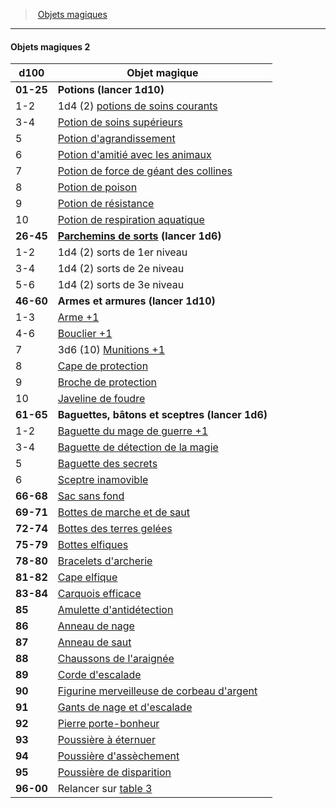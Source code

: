 ﻿---
!GenericItem
Name: Objets magiques 2
Id: magicitems_hd.md#objets-magiques-2
ParentLink: magicitems_hd.md#objets-magiques
ParentName: Objets magiques
NameLevel: 4
Attributes: {}
---
> [Objets magiques](hd_magicitems.md)

---

#### Objets magiques 2

|d100|Objet magique|
|---|---|
|**01-25**|**Potions (lancer 1d10)**|
|1-2|1d4 (2) [potions de soins courants](hd_magicitems_az_potion_de_soins.md)|
|3-4|[Potion de soins supérieurs](hd_magicitems_az_potion_de_soins.md)|
|5|[Potion d'agrandissement](hd_magicitems_az_potion_dagrandissement.md)|
|6|[Potion d'amitié avec les animaux](hd_magicitems_az_potion_damitie_avec_les_animaux.md)|
|7|[Potion de force de géant des collines](hd_magicitems_az_potion_de_force_de_geant.md)|
|8|[Potion de poison](hd_magicitems_az_potion_de_poison.md)|
|9|[Potion de résistance](hd_magicitems_az_potion_de_resistance.md)|
|10|[Potion de respiration aquatique](hd_magicitems_az_potion_de_respiration_aquatique.md)|
|**26-45**|**[Parchemins de sorts](hd_magicitems_az_parchemin_magique.md) (lancer 1d6)**|
|1-2|1d4 (2) sorts de 1er niveau|
|3-4|1d4 (2) sorts de 2e niveau|
|5-6|1d4 (2) sorts de 3e niveau|
|**46-60**|**Armes et armures (lancer 1d10)**|
|1-3|[Arme +1](hd_magicitems_az_arme_1_2_ou_3.md)|
|4-6|[Bouclier +1](hd_magicitems_az_bouclier_1_2_ou_3.md)|
|7|3d6 (10) [Munitions +1](hd_magicitems_az_munitions_1_2_ou_3.md)|
|8|[Cape de protection](hd_magicitems_az_cape_de_protection.md)|
|9|[Broche de protection](hd_magicitems_az_broche_de_protection.md)|
|10|[Javeline de foudre](hd_magicitems_az_javeline_de_foudre.md)|
|**61-65**|**Baguettes, bâtons et sceptres (lancer 1d6)**|
|1-2|[Baguette du mage de guerre +1](hd_magicitems_az_baguette_du_mage_de_guerre_1_2_ou_3.md)|
|3-4|[Baguette de détection de la magie](hd_magicitems_az_baguette_de_detection_de_la_magie.md)|
|5|[Baguette des secrets](hd_magicitems_az_baguette_des_secrets.md)|
|6|[Sceptre inamovible](hd_magicitems_az_sceptre_inamovible.md)|
|**66-68**|[Sac sans fond](hd_magicitems_az_sac_sans_fond.md)|
|**69-71**|[Bottes de marche et de saut](hd_magicitems_az_bottes_de_marche_et_de_saut.md)|
|**72-74**|[Bottes des terres gelées](hd_magicitems_az_bottes_des_terres_gelees.md)|
|**75-79**|[Bottes elfiques](hd_magicitems_az_bottes_elfiques.md)|
|**78-80**|[Bracelets d'archerie](hd_magicitems_az_bracelets_darcherie.md)|
|**81-82**|[Cape elfique](hd_magicitems_az_cape_elfique.md)|
|**83-84**|[Carquois efficace](hd_magicitems_az_carquois_efficace.md)|
|**85**|[Amulette d'antidétection](hd_magicitems_az_amulette_dantidetection.md)|
|**86**|[Anneau de nage](hd_magicitems_az_anneau_de_nage.md)|
|**87**|[Anneau de saut](hd_magicitems_az_anneau_de_saut.md)|
|**88**|[Chaussons de l'araignée](hd_magicitems_az_chaussons_de_laraignee.md)|
|**89**|[Corde d'escalade](hd_magicitems_az_corde_descalade.md)|
|**90**|[Figurine merveilleuse de corbeau d'argent](hd_magicitems_az_figurine_merveilleuse.md)|
|**91**|[Gants de nage et d'escalade](hd_magicitems_az_gants_de_nage_et_descalade.md)|
|**92**|[Pierre porte-bonheur](hd_magicitems_az_pierre_porte_bonheur.md)|
|**93**|[Poussière à éternuer](hd_magicitems_az_poussiere_a_eternuer.md)|
|**94**|[Poussière d'assèchement](hd_magicitems_az_poussiere_dassechement.md)|
|**95**|[Poussière de disparition](hd_magicitems_az_poussiere_de_disparition.md)|
|**96-00**|Relancer sur [table 3](hd_magicitems_objets_magiques_3.md)|

